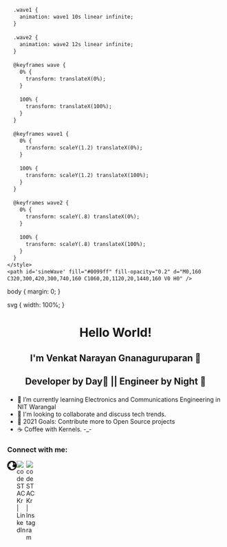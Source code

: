<svg viewbox="0 0 1440 320" xmlns="http://www.w3.org/2000/svg">
  <defs>
    <style type="text/css">
      .wave {
        animation: wave 8s linear infinite;
      }

      .wave1 {
        animation: wave1 10s linear infinite;
      }

      .wave2 {
        animation: wave2 12s linear infinite;
      }

      @keyframes wave {
        0% {
          transform: translateX(0%);
        }

        100% {
          transform: translateX(100%);
        }
      }

      @keyframes wave1 {
        0% {
          transform: scaleY(1.2) translateX(0%);
        }

        100% {
          transform: scaleY(1.2) translateX(100%);
        }
      }

      @keyframes wave2 {
        0% {
          transform: scaleY(.8) translateX(0%);
        }

        100% {
          transform: scaleY(.8) translateX(100%);
        }
      }
    </style>
    <path id='sineWave' fill="#0099ff" fill-opacity="0.2" d="M0,160 C320,300,420,300,740,160 C1060,20,1120,20,1440,160 V0 H0" />
  </defs>
  <use class="wave" href="#sineWave" />
  <use class="wave" x="-100%" href="#sineWave" />
  <use class="wave1" href="#sineWave" />
  <use class="wave1" x="-100%" href="#sineWave" />
  <use class="wave2" href="#sineWave" />
  <use class="wave2" x="-100%" href="#sineWave" />
</svg>
body {
  margin: 0;
}

svg {
  width: 100%;
}

# <p align="center">  Hello World! 
## <p align="center"> I'm Venkat Narayan Gnanaguruparan 👋
## <p align="center"> Developer by Day🌅 || Engineer by Night 🌇

- 🌱 I’m currently learning Electronics and Communications Engineering in NIT Warangal 
- 👯 I'm looking to collaborate and discuss tech trends. 
- 🎯 2021 Goals: Contribute more to Open Source projects
- ☕ Coffee with Kernels. -_-

### Connect with me:

[<img align="left" alt="codeSTACKr.com" width="22px" src="https://raw.githubusercontent.com/iconic/open-iconic/master/svg/globe.svg" />][website]
[<img align="left" alt="codeSTACKr | LinkedIn" width="22px" src="https://cdn.jsdelivr.net/npm/simple-icons@v3/icons/linkedin.svg" />][linkedin]
[<img align="left" alt="codeSTACKr | Instagram" width="22px" src="https://cdn.jsdelivr.net/npm/simple-icons@v3/icons/instagram.svg" />][instagram]

<br />


[website]: https://vnkt777.nicepage.io
[instagram]: https://instagram.com/venkatnarayan.g
[linkedin]: https://linkedin.com/in/vnkt777
</center>
